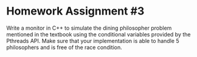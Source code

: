 # Homework Assignment #3
Write a monitor in C++ to simulate the dining philosopher problem mentioned in the textbook using the conditional variables provided by the Pthreads API. Make sure that your implementation is able to handle 5 philosophers and is free of the race condition.

